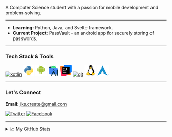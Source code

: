 A Computer Science student with a passion for mobile development and problem-solving.

---

- **Learning:** Python, Java, and Svelte framework.
- **Current Project:** PassVault - an android app for securely storing of passwords.

---

### Tech Stack & Tools

<p align="left">
  <a href="https://kotlinlang.org" target="_blank" rel="noreferrer"><img src="https://www.vectorlogo.zone/logos/kotlinlang/kotlinlang-icon.svg" alt="kotlin" width="35" height="35"/></a>
  <a href="https://www.python.org" target="_blank" rel="noreferrer"><img src="https://raw.githubusercontent.com/devicons/devicon/master/icons/python/python-original.svg" alt="python" width="35" height="35"/></a>
  <a href="https://developer.android.com" target="_blank" rel="noreferrer"><img src="https://raw.githubusercontent.com/devicons/devicon/master/icons/android/android-original-wordmark.svg" alt="android" width="35" height="35"/></a>
  <a href="https://developer.android.com/studio" target="_blank" rel="noreferrer"><img src="https://raw.githubusercontent.com/devicons/devicon/master/icons/androidstudio/androidstudio-original.svg" alt="android studio" width="35" height="35"/></a>
  <a href="https://www.jetbrains.com/idea/" target="_blank" rel="noreferrer"><img src="https://raw.githubusercontent.com/devicons/devicon/master/icons/intellij/intellij-original.svg" alt="intellij idea" width="35" height="35"/></a>
  <a href="https://git-scm.com/" target="_blank" rel="noreferrer"><img src="https://www.vectorlogo.zone/logos/git-scm/git-scm-icon.svg" alt="git" width="35" height="35"/></a>
  <a href="https://www.linux.org/" target="_blank" rel="noreferrer"><img src="https://raw.githubusercontent.com/devicons/devicon/master/icons/linux/linux-original.svg" alt="linux" width="35" height="35"/></a>
  <a href="https://archlinux.org/" target="_blank" rel="noreferrer"><img src="https://raw.githubusercontent.com/devicons/devicon/master/icons/archlinux/archlinux-original.svg" alt="archlinux" width="35" height="35"/></a>
</p>

---
### Let's Connect
**Email:** jks.create@gmail.com

<p>
  <a href="https://twitter.com/jksalcedoo" target="blank"><img src="https://raw.githubusercontent.com/rahuldkjain/github-profile-readme-generator/master/src/images/icons/Social/twitter.svg" alt="Twitter" height="30" width="40" /></a>
  <a href="https://fb.com/jkc.salcedo" target="blank"><img src="https://raw.githubusercontent.com/rahuldkjain/github-profile-readme-generator/master/src/images/icons/Social/facebook.svg" alt="Facebook" height="30" width="40" /></a>
</p>

---

<details>
  <summary>📈 My GitHub Stats</summary>
  <br/>
  <p align="center">
    <img src="http://github-profile-summary-cards.vercel.app/api/cards/profile-details?username=jksalcedo&theme=dark" />
    <br/><br/>
    <img src="http://github-profile-summary-cards.vercel.app/api/cards/repos-per-language?username=jksalcedo&theme=dark" />
    <img src="http://github-profile-summary-cards.vercel.app/api/cards/most-commit-language?username=jksalcedo&theme=dark" />
  </p>
</details>
